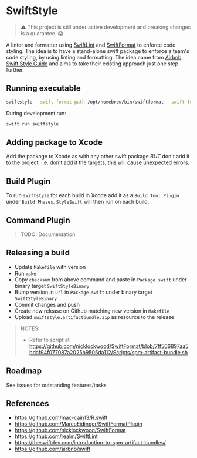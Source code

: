 # SwiftStyle
> ⚠️ This project is still under active development and breaking changes is a guarantee. 😱

A linter and formatter using [SwiftLint](https://github.com/realm/SwiftLint/tree/main) and [SwiftFormat](https://github.com/nicklockwood/SwiftFormat) to enforce code styling.
The idea is to have a stand-alone swift package to enforce a team's code styling, by using linting and formatting.
The idea came from [Airbnb Swift Style Guide](https://github.com/airbnb/swift) and aims to take their existing approach just one step further.


## Running executable
```bash
swiftstyle --swift-format-path /opt/homebrew/bin/swiftformat --swift-format-config default.swiftformat --swift-lint-path /opt/homebrew/bin/swiftlint --swift-lint-config swiftlint.yml .
``` 

During development run:
```bash
swift run swiftstyle
```
## Adding package to Xcode
Add the package to Xcode as with any other swift package *BUT* don't add it to the project. i.e. don't add it the targets, this will cause unexpected errors.

## Build Plugin
To run `swiftstyle` for each build in Xcode add it as a `Build Tool Plugin` under `Build Phases`. `StyleSwift` will then run on each build.  

## Command Plugin
> TODO: Documentation

## Releasing a build
- Update `Makefile` with version
- Run `make`
- Copy `checksum` from above command and paste in `Package.swift` under binary target `SwiftStyleBinary`
- Bump version in `url` in `Package.swift` under binary target `SwiftStyleBinary`
- Commit changes and push
- Create new release on Github matching new version in `Makefile`
- Upload `swiftstyle.artifactbundle.zip` as resource to the release

> NOTES:
> - Refer to script at https://github.com/nicklockwood/SwiftFormat/blob/7ff506897aa5bdaf94f077087a2025b9505da112/Scripts/spm-artifact-bundle.sh

## Roadmap
See issues for outstanding features/tasks

## References
- https://github.com/mac-cain13/R.swift
- https://github.com/MarcoEidinger/SwiftFormatPlugin
- https://github.com/nicklockwood/SwiftFormat
- https://github.com/realm/SwiftLint
- https://theswiftdev.com/introduction-to-spm-artifact-bundles/
- https://github.com/airbnb/swift
